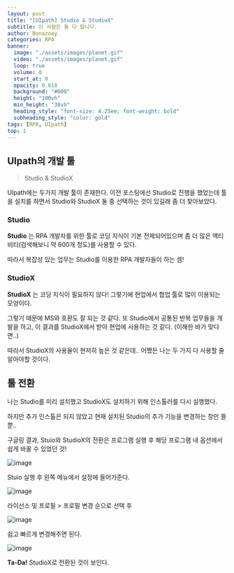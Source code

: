 ```yaml
---
layout: post
title: "[UIpath] Studio & StudioX"
subtitle: 이 사람은 둘 다 합니다.
author: Bonazoey
categories: RPA
banner:
  image: "./assets/images/planet.gif"
  video: "./assets/images/planet.gif"
  loop: true
  volume: 0
  start_at: 0
  opacity: 0.618
  background: "#000"
  height: "100vh"
  min_height: "38vh"
  heading_style: "font-size: 4.25em; font-weight: bold"
  subheading_style: "color: gold"
tags: [RPA, UIpath]
top: 1
---
```


## UIpath의 개발 툴

> Studio & StudioX

UIpath에는 두가지 개발 툴이 존재한다. 이전 포스팅에선 Studio로 진행을 했었는데 툴을 설치를 하면서 Studio와 StudioX 둘 중 선택하는 것이 있길래 좀 더 찾아보았다.

### Studio

**Studio** 는 RPA 개발자를 위한 툴로 코딩 지식이 기본 전제되어있으며 좀 더 많은 액티비티(검색해보니 약 600개 정도)를 사용할 수 있다.

따라서 복잡성 있는 업무는 Studio를 이용한 RPA 개발자들이 하는 셈!

### StudioX

**StudioX** 는 코딩 지식이 필요하지 않다! 그렇기에 현업에서 협업 툴로 많이 이용되는 모양이다.

그렇기 때문에 MS와 호환도 잘 되는 것 같다. 또 Studio에서 공통된 반복 업무들을 개발을 하고, 이 결과를 StudioX에서 받아 현업에 사용하는 것 같다. (이해한 바가 맞다면..)

따라서 StudioX의 사용율이 현저히 높은 것 같은데.. 어쨌든 나는 두 가지 다 사용할 줄 알아야할 것이다.

## 툴 전환

나는 Studio를 미리 설치했고 StudioX도 설치하기 위해 인스톨러를 다시 실행했다.

하지만 추가 인스톨은 되지 않았고 현재 설치된 Studio의 추가 기능을 변경하는 창만 뜰 뿐..

구글링 결과, Stuio와 StudioX의 전환은 프로그램 실행 후 해당 프로그램 내 옵션에서 쉽게 바꿀 수 있었던 것!

![image](https://github.com/bonazoey/bonazoey.github.io/assets/142956374/a947974f-db99-4bbf-8f64-96eb745d9746)

Stuio 실행 후 왼쪽 메뉴에서 설정에 들어가준다.

![image](https://github.com/bonazoey/bonazoey.github.io/assets/142956374/ae7f2bbc-0d9f-454f-91a0-932410c6327d)

라이선스 및 프로필 > 프로필 변경 순으로 선택 후

![image](https://github.com/bonazoey/bonazoey.github.io/assets/142956374/72872929-1f68-4939-b974-17b914b5c396)

쉽고 빠르게 변경해주면 된다.

![image](https://github.com/bonazoey/bonazoey.github.io/assets/142956374/f5777567-8a2e-4d34-ae45-48ec9c65d7a7)

**Ta-Da!** StudioX로 전환된 것이 보인다.
